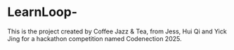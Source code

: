 # LearnLoop-
This is the project created by Coffee Jazz &amp; Tea, from Jess, Hui Qi and Yick Jing for a hackathon competition named Codenection 2025.
